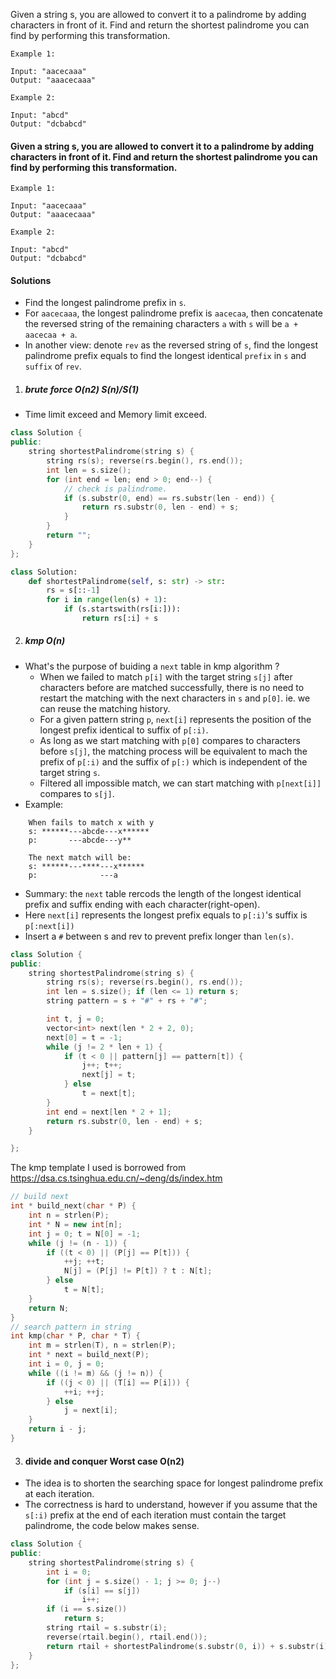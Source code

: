 Given a string s, you are allowed to convert it to a palindrome by adding characters in front of it. Find and return the shortest palindrome you can find by performing this transformation.

```
Example 1:

Input: "aacecaaa"
Output: "aaacecaaa"

Example 2:

Input: "abcd"
Output: "dcbabcd"
```
#### Given a string s, you are allowed to convert it to a palindrome by adding characters in front of it. Find and return the shortest palindrome you can find by performing this transformation.

```
Example 1:

Input: "aacecaaa"
Output: "aaacecaaa"

Example 2:

Input: "abcd"
Output: "dcbabcd"
```

#### Solutions

- Find the longest palindrome prefix in `s`.
- For `aacecaaa`, the longest palindrome prefix is `aacecaa`, then concatenate the reversed string of the remaining characters `a` with `s` will be `a + aacecaa + a`.
- In another view: denote `rev` as the reversed string of `s`, find the longest palindrome prefix equals to find the longest identical `prefix` in `s` and `suffix` of `rev`.

1. ##### brute force  O(n2) S(n)/S(1)

- Time limit exceed and Memory limit exceed.

```c++
class Solution {
public:
    string shortestPalindrome(string s) {
        string rs(s); reverse(rs.begin(), rs.end());
        int len = s.size();
        for (int end = len; end > 0; end--) {
            // check is palindrome.
            if (s.substr(0, end) == rs.substr(len - end)) {
                return rs.substr(0, len - end) + s;
            }
        }
        return "";
    }
};
```

```python
class Solution:
    def shortestPalindrome(self, s: str) -> str:
        rs = s[::-1]
        for i in range(len(s) + 1):
            if (s.startswith(rs[i:])):
                return rs[:i] + s
```


2. ##### kmp O(n)

- What's the purpose of buiding a `next` table in kmp algorithm ?
    - When we failed to match `p[i]` with the target string `s[j]` after characters before are matched successfully, there is no need to restart the matching with the next characters in `s` and `p[0]`. ie. we can reuse the matching history.
    - For a given pattern string `p`, `next[i]` represents the position of the longest prefix identical to suffix of `p[:i)`.
    - As long as we start matching with `p[0]` compares to characters before `s[j]`, the matching process will be equivalent to mach the prefix of `p[:i)` and the suffix of `p[:)` which is independent of the target string `s`.
    - Filtered all impossible match, we can start matching with `p[next[i]]` compares to `s[j]`.
- Example:

```
    When fails to match x with y
    s: ******---abcde---x******
    p:       ---abcde---y**

    The next match will be:
    s: ******---****---x******
    p:              ---a
```

- Summary: the `next` table rercods the length of the longest identical prefix and suffix ending with each character(right-open).
- Here `next[i]` represents the longest prefix equals to `p[:i)`'s suffix is `p[:next[i])`
- Insert a `#` between s and rev to prevent prefix longer than `len(s)`.

```c++
class Solution {
public:
    string shortestPalindrome(string s) {
        string rs(s); reverse(rs.begin(), rs.end());
        int len = s.size(); if (len <= 1) return s;
        string pattern = s + "#" + rs + "#";

        int t, j = 0;
        vector<int> next(len * 2 + 2, 0);
        next[0] = t = -1;
        while (j != 2 * len + 1) {
            if (t < 0 || pattern[j] == pattern[t]) {
                j++; t++;
                next[j] = t;
            } else
                t = next[t];
        }
        int end = next[len * 2 + 1];
        return rs.substr(0, len - end) + s;
    }

};
```

The kmp template I used is borrowed from https://dsa.cs.tsinghua.edu.cn/~deng/ds/index.htm

```c++
// build next
int * build_next(char * P) {
    int n = strlen(P);
    int * N = new int[n];
    int j = 0; t = N[0] = -1;
    while (j != (n - 1)) {
        if ((t < 0) || (P[j] == P[t])) {
            ++j; ++t;
            N[j] = (P[j] != P[t]) ? t : N[t];
        } else
            t = N[t];
    }
    return N;
}
// search pattern in string
int kmp(char * P, char * T) {
    int m = strlen(T), n = strlen(P);
    int * next = build_next(P);
    int i = 0, j = 0;
    while ((i != m) && (j != n)) {
        if ((j < 0) || (T[i] == P[i])) {
            ++i; ++j;
        } else
            j = next[i];
    }
    return i - j;
}
```

3. #### divide and conquer Worst case O(n2)

- The idea is to shorten the searching space for longest palindrome prefix at each iteration.
- The correctness is hard to understand, however if you assume that the `s[:i)` prefix at the end of each iteration must contain the target palindrome, the code below makes sense.

```c++
class Solution {
public:
    string shortestPalindrome(string s) {
        int i = 0;
        for (int j = s.size() - 1; j >= 0; j--)
            if (s[i] == s[j])
                i++;
        if (i == s.size())
            return s;
        string rtail = s.substr(i);
        reverse(rtail.begin(), rtail.end());
        return rtail + shortestPalindrome(s.substr(0, i)) + s.substr(i);
    }
};
```